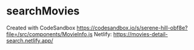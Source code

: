 # searchMovies
Created with CodeSandbox
https://codesandbox.io/s/serene-hill-obf8e?file=/src/components/MovieInfo.js
Netlify: https://movies-detail-search.netlify.app/

